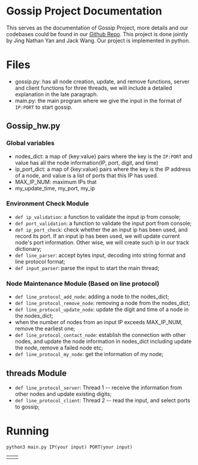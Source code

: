 # Gossip Project Documentation

This serves as the documentation of Gossip Project, more details and our codebases could be found in our [Github Repo](https://github.com/NathanYanJing/gossip_demo). This project is done jointly by Jing Nathan Yan and Jack Wang. Our project is implemented in python. 

# Files

- gossip.py: has all node creation, update, and remove functions, server and client functions for three threads, we will include a detailed explanation in the late paragraph. 
- main.py: the main program where we give the input in the format of ``IP:PORT`` to start gossip. 


## Gossip_hw.py

### Global variables
- nodes_dict: a map of {key:value} pairs where the key is the `IP:PORT` and value has all the node information(IP, port, digit, and time)
- ip_port_dict:  a map of  {key:value} pairs where the key is the IP address of a node, and value is a list of ports that this IP has used. 
- MAX_IP_NUM: maximum IPs that
- my_update_time, my_port, my_ip

### Environment Check Module
- ``def ip_validation``: a function to validate the input ip from console;
- ``def port_validation``:   a function to validate the input port from console;
- ``def ip_port_check``: check whether the an input ip has been used, and record its port. If an input ip has been used, we will update current node's port information. Other wise, we will create such ip in our track dictionary;
- ``def line_parser``: accept bytes input, decoding into string format and line protocol format;
- ``def input_parser``: parse the input to start the main thread;

### Node Maintenance Module (Based on line protocol)
- `def line_protocol_add_node`: adding a node to the  nodes_dict;
- `def line_protocol_remove_node`: removing a node from the  nodes_dict;
- `def line_protocol_update_node`: update the digit and time of a node in the nodes_dict;
- when the number of nodes from an input IP exceeds MAX_IP_NUM, remove the earliest one;
- `def line_protocol_contact_node`: establish the connection with other nodes, and update the node information in nodes_dict including update the node, remove a failed node etc;
- `def line_protocol_my_node`: get the information of my node;

## threads Module
- `def line_protocol_server`: Thread 1 -- receive the information from other nodes and update existing digits;
- `def line_protocol_client`: Thread 2 -- read the input, and select ports to gossip;


# Running
```
python3 main.py IP(your input) PORT(your input)
```
|  |  |
|--|--|
|  |  |

